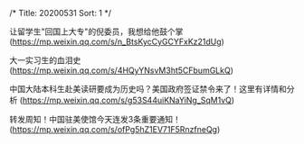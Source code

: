 /*
Title: 20200531
Sort: 1
*/

让留学生"回国上大专"的倪委员，我想给他鼓个掌 (https://mp.weixin.qq.com/s/n_BtsKycCyGCYFxKz21dUg)

大一实习生的血泪史 (https://mp.weixin.qq.com/s/4HQyYNsvM3ht5CFbumGLkQ)

中国大陆本科生赴美读研要成为历史吗？美国政府签证禁令来了！这里有详情和分析 (https://mp.weixin.qq.com/s/g53S44uiKNaYiNg_SqM1vQ)

转发周知！中国驻美使馆今天连发3条重要通知！(https://mp.weixin.qq.com/s/ofPg5hZ1EV71F5RnzfneQg)
